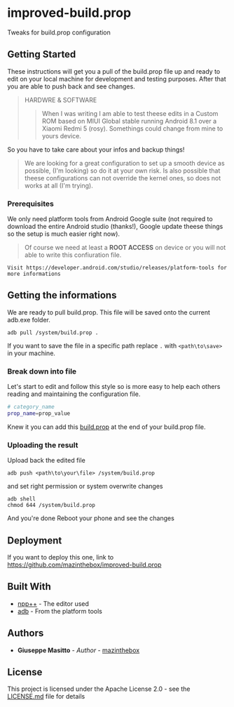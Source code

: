 # improved-build.prop
Tweaks for build.prop configuration

## Getting Started
These instructions will get you a pull of the build.prop file up and ready to edit on your local machine for development and testing purposes. After that you are able to push back and see changes.
> HARDWRE & SOFTWARE
>>When I was writing I am able to test theese edits in a Custom ROM based on MIUI Global stable running Android 8.1 over a Xiaomi Redmi 5 (rosy). Somethings could change from mine to yours device.

So you have to take care about your infos and backup things!

>We are looking for a great configuration to set up a smooth device as possible, (I'm looking) so do it at your own risk. Is also possible that theese configurations can not override the kernel ones, so does not works at all (I'm trying). 

### Prerequisites
We only need platform tools from Android Google suite (not required to download the entire Android studio (thanks!), Google update theese things so the setup is much easier right now).
>Of course we need at least a **ROOT ACCESS** on device or you will not able to write this confiuration file.

```
Visit https://developer.android.com/studio/releases/platform-tools for more informations
```

## Getting the informations
We are ready to pull build.prop. This file will be saved onto the current adb.exe folder.
```
adb pull /system/build.prop .
```
If you want to save the file in a specific path replace ```.``` with ```<path\to\save>``` in your machine.

### Break down into file
Let's start to edit and follow this style so is more easy to help each others reading and maintaining the configuration file.
```sh
# category_name
prop_name=prop_value
```
Knew it you can add this [build.prop](https://github.com/mazinthebox/improved-build.prop/blob/master/build.prop) at the end of your build.prop file.

### Uploading the result
Upload back the edited file
```
adb push <path\to\your\file> /system/build.prop
```
and set right permission or system overwrite changes
```
adb shell
chmod 644 /system/build.prop
```
And you're done
Reboot your phone and see the changes


## Deployment
If you want to deploy this one, link to https://github.com/mazinthebox/improved-build.prop

## Built With
* [npp++](https://notepad-plus-plus.org/download/v7.5.8.html) - The editor used
* [adb](https://developer.android.com/studio/releases/platform-tools) - From the platform tools


## Authors
* **Giuseppe Masitto** - *Author* - [mazinthebox](https://github.com/mazinthebox)


## License
This project is licensed under the Apache License 2.0 - see the [LICENSE.md](LICENSE.md) file for details
